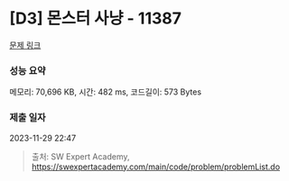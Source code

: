 # [D3] 몬스터 사냥 - 11387 

[문제 링크](https://swexpertacademy.com/main/code/problem/problemDetail.do?contestProbId=AXb6LR76vCcDFARR) 

### 성능 요약

메모리: 70,696 KB, 시간: 482 ms, 코드길이: 573 Bytes

### 제출 일자

2023-11-29 22:47



> 출처: SW Expert Academy, https://swexpertacademy.com/main/code/problem/problemList.do